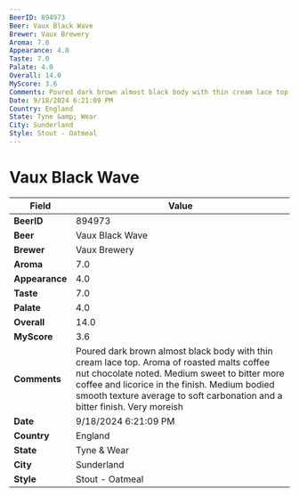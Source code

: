 ```yaml
---
BeerID: 894973
Beer: Vaux Black Wave
Brewer: Vaux Brewery
Aroma: 7.0
Appearance: 4.0
Taste: 7.0
Palate: 4.0
Overall: 14.0
MyScore: 3.6
Comments: Poured dark brown almost black body with thin cream lace top.  Aroma of roasted malts coffee nut chocolate noted. Medium sweet to bitter more coffee and licorice in the finish.  Medium bodied smooth texture average to soft carbonation and a bitter finish.  Very moreish
Date: 9/18/2024 6:21:09 PM
Country: England
State: Tyne &amp; Wear
City: Sunderland
Style: Stout - Oatmeal
---
```


# Vaux Black Wave

| Field         | Value |
|---------------|-------|
| **BeerID** | 894973 |
| **Beer** | Vaux Black Wave |
| **Brewer** | Vaux Brewery |
| **Aroma** | 7.0 |
| **Appearance** | 4.0 |
| **Taste** | 7.0 |
| **Palate** | 4.0 |
| **Overall** | 14.0 |
| **MyScore** | 3.6 |
| **Comments** | Poured dark brown almost black body with thin cream lace top.  Aroma of roasted malts coffee nut chocolate noted. Medium sweet to bitter more coffee and licorice in the finish.  Medium bodied smooth texture average to soft carbonation and a bitter finish.  Very moreish  |
| **Date** | 9/18/2024 6:21:09 PM |
| **Country** | England |
| **State** | Tyne &amp; Wear |
| **City** | Sunderland |
| **Style** | Stout - Oatmeal |

